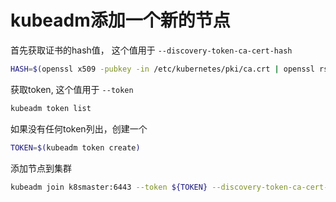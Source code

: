# kubeadm添加一个新的节点

首先获取证书的hash值， 这个值用于 `--discovery-token-ca-cert-hash`

```bash
HASH=$(openssl x509 -pubkey -in /etc/kubernetes/pki/ca.crt | openssl rsa -pubin -outform der 2>/dev/null | openssl dgst -sha256 -hex | sed 's/^.* //')
```

获取token, 这个值用于 `--token`

```bash
kubeadm token list
```

如果没有任何token列出，创建一个

```bash
TOKEN=$(kubeadm token create)
```

添加节点到集群

```bash
kubeadm join k8smaster:6443 --token ${TOKEN} --discovery-token-ca-cert-hash sha256:${HASH}
```
